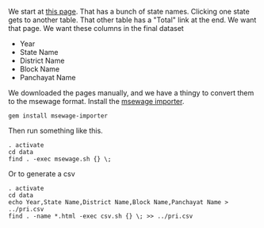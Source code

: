 We start at [this page](http://nirmalgrampuraskar.nic.in/Report/RptGPAwardedSummaryTill2010.aspx).
That has a bunch of state names. Clicking one state gets to another table.
That other table has a "Total" link at the end. We want that page.
We want these columns in the final dataset

* Year
* State Name
* District Name
* Block Name
* Panchayat Name 

We downloaded the pages manually, and we have a thingy to convert them to the
msewage format. Install the
[msewage importer](https://github.com/jcmuller/msewage-importer).

    gem install msewage-importer

Then run something like this.

    . activate
    cd data
    find . -exec msewage.sh {} \;

Or to generate a csv

    . activate
    cd data
    echo Year,State Name,District Name,Block Name,Panchayat Name > ../pri.csv
    find . -name *.html -exec csv.sh {} \; >> ../pri.csv
